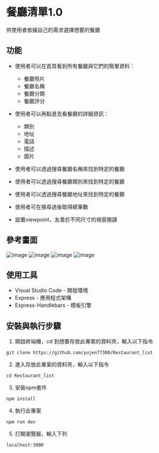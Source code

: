 # 餐廳清單1.0
供使用者依據自己的需求選擇想要的餐廳

## 功能

+ 使用者可以在首頁看到所有餐廳與它們的簡單資料：
  - 餐廳照片
  - 餐廳名稱
  - 餐廳分類
  - 餐廳評分

+ 使用者可以再點進去看餐廳的詳細資訊：
  - 類別
  - 地址
  - 電話
  - 描述
  - 圖片

+ 使用者可以透過搜尋餐廳名稱來找到特定的餐廳
+ 使用者可以透過搜尋餐廳類別來找到特定的餐廳
+ 使用者可以透過搜尋餐廳地址來找到特定的餐廳
+ 使用者可在搜尋過後取得總筆數
+ 設置viewpoint，友善於不同尺寸的視窗閱讀

## 參考畫面
![image](https://user-images.githubusercontent.com/54500773/187078617-22344b2f-0680-4c94-a28b-68d493432e03.png)
![image](https://user-images.githubusercontent.com/54500773/187078665-0dcdfd6f-2988-43e9-86a4-40f37b929cc2.png)
![image](https://user-images.githubusercontent.com/54500773/187078689-cac47c1e-a87f-42ed-aac4-f5e6c7979bed.png)
![image](https://user-images.githubusercontent.com/54500773/187078721-0efed399-e8f2-4229-9ae1-e11113abb8de.png)

## 使用工具
+ Visual Studio Code - 開發環境
+ Express - 應用程式架構
+ Express-Handlebars - 模板引擎

## 安裝與執行步驟
1. 開啟終端機，cd 到想要存放此專案的資料夾，輸入以下指令
```
git clone https://github.com/yujen77300/Restaurant_list
```
2. 進入存放此專案的資料夾，輸入以下指令
```
cd Restaurant_list
```
3. 安裝npm套件
```
npm install
```
4. 執行此專案
```
npm run dev
```
5. 打開瀏覽器，輸入下列
```
localhost:3000
```

